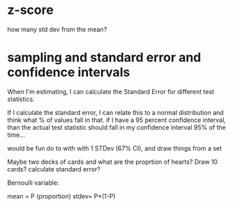 z-score
======
how many std dev from the mean?



sampling and standard error and confidence intervals
==========================

When I'm estimating, I can calculate the Standard Error for different test statistics. 

If I calculate the standard error, I can relate this to a normal distribution and think what % of values fall in that. if I have a 95 percent confidence interval, than the actual test statistic should fall in my confidence interval 95% of the time...

would be fun do to with with 1 STDev (67% CI), and draw things from a set

Maybe two decks of cards and what are the proprtion of hearts? Draw 10 cards? calculate standard error?

Bernoulli variable:

mean = P (proportion)
stdev= P*(1-P)